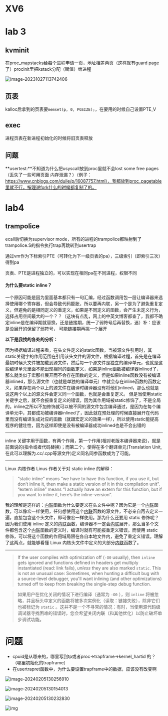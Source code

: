 # XV6

# lab 3

## kvminit

在proc_mapstacks给每个进程申请一页，地址相差两页（这样就有guard page了）procinit里把kstack分配（赋值）给进程

![image-20231027113742406](/home/lu/.config/Typora/typora-user-images/image-20231027113742406.png)

## 页表

kalloc后拿到的页表要`memset(p, 0, PGSIZE);`，在要用的时候自己设置PTE_V



## exec

进程页表在新进程初始化的时候将旧页表释放

## 问题

**usertest:**不知道为什么把usyscall放到proc里就不会lost some free pages（丢失了一些可用页面 内存泄漏？）（例子：https://www.cnblogs.com/duile/p/16087757.html），我都放到proc_pagetable里就不行，按理说fork什么的时候都复制了的。

# lab4

## trampolice

ecall后切换为supervisor mode，所有的进程的trampolice都映射到了trampolice.S的指令执行trap再跳转到usertrap

通过vm作为下标索引PTE（可转化为下一级页表的pa），三级索引（即索引三次）得到pa

页表、PTE是进程独立的，可以实现在相同pa在不同进程，权限不同

#### 为什么要static inline？

一个原因可能是因为里面基本都只有一句汇编，经过函数调用包一层让编译器来选择使用哪个寄存器，但会导致代码膨胀，所以要再内联，另一个是为了避免重复定义，但避免的是相同定义的重定义，如果是不同定义的函数，会产生未定义行为，选择占用空间最大的一个？？（这块有点乱，网上的中英文博客都查了，我都不确定inline是在编译期就替换，还是链接期，统一了弱符号后再替换，迷）补：应该是没展开的保留了弱符号， 可能链接期再挑一个展开

**以下是我找的各处的分析：**

因为根据编译过程来看，在头文件定义的static函数，当被源文件引用时，其static关键字的作用范围在引用该头文件的源文件，根据编译过程，首先是在编译最初时候头文件被加载到源文件，然后每一个源文件是独立的编译单元，也就是这些编译单元里面不能出现相同的函数定义，如果是inline函数被编译器inlined了，那么就类似于宏那样展开而不会存在函数的定义，但是如果inline函数没有被编译器inlined，那么源文件（也就是单独的编译单元）中就会存在inline函数的函数定义，如果存在两个以上的源文件在编译时编译器没有将他们inlined，那么也就是说这两个以上的源文件会定义同一个函数，也就是会重复定义。
但是当使用static关键字之后，就不会报重复定义的错误，因为其作用域被static修饰了，不是全局的。inline之所以不加修饰就可以被不同的源文件包含编译通过，是因为在每个编译单元中，其都成功被编译器inlined了，因此就在预处理的时候直接展开在代码里而没有编译生成对应的函数（就跟宏定义的效果一样），所以使用static能提高程序的健壮性，因为这样即使是没有被编译器成功inlined也是不会出错的

---

inline 关键字用于函数，有两个作用，第一个作用(相对老版本编译器来说)，就是前面说的(指令或者代码替换)；而第二个，使得在多个翻译单元(Translation Unit, 在此可以理解为.cc/.cpp等源文件)定义同名同参函数成为了可能。

------

Linux 内核作者 Linus 作者关于对 static inline 的解释：

> “static inline” means “we have to have this function, if you use it, but don’t inline it, then      make a static version of it in this compilation unit”. “extern inline” means “I actually have an extern for this function, but if you want to inline it, here’s the inline-version”.

我的理解是这样的：[内联](https://www.zhaixue.cc/c-arm/c-arm-inline.html)函数为什么要定义在头文件中呢？因为它是一个[内联](https://www.zhaixue.cc/c-arm/c-arm-inline.html)函数，可以像宏一样使用，任何想使用这个[内联](https://www.zhaixue.cc/c-arm/c-arm-inline.html)函数的源文件，不必亲自再去定义一遍，直接包含这个头文件，即可像宏一样使用。那为什么还要用 static 修饰呢？因为我们使用 inline 定义的[内联](https://www.zhaixue.cc/c-arm/c-arm-inline.html)函数，编译器不一定会[内联](https://www.zhaixue.cc/c-arm/c-arm-inline.html)展开，那么当多个文件都包含这个[内联](https://www.zhaixue.cc/c-arm/c-arm-inline.html)函数的定义时，编译时就有可能报重定义错误。而使用 static 修饰，可以将这个函数的作用域局限在各自本地文件内，避免了重定义错误。理解了这两点，就能够看懂 Linux 内核头文件中定义的大部分[内联](https://www.zhaixue.cc/c-arm/c-arm-inline.html)函数了。

------

 > If the user compiles with optimization off (`-O0` usually), then `inline` gets ignored and functions defined in headers get multiply instantiated (read: link fails), *unless* they are also marked `static`. This is not an unusual case: Sometimes, when hunting a difficult bug with a source-level debugger, you'll want inlining (and other optimizations) turned off to keep from breaking the single-step debug function.

  > 如果用户在优化关闭的情况下进行编译（通常为 `-O0` ），则 `inline` 将被忽略，并且标头中定义的函数将被多次实例化（读取：链接失败），除非它们也被标记为 `static` 。这并不是一个不寻常的情况：有时，当使用源代码级调试器寻找困难的错误时，您会希望关闭内联（和其他优化）以防止破坏单步调试功能。

# 问题

- cpuid是从哪来的，哪里写到tp或者proc->trapframe->kernel_hartid 的？（哪里初始化的trapframe）
- 在usertrapret函数中，为什么要设置trapframe中的数据，应该没有改变啊



![image-20240205130256910](/home/lu/.config/Typora/typora-user-images/image-20240205130256910.png)

![image-20240205130154013](/home/lu/.config/Typora/typora-user-images/image-20240205130154013.png)

![image-20240205130232830](/home/lu/.config/Typora/typora-user-images/image-20240205130232830.png)

![img](https://pic2.zhimg.com/v2-c53caaced467099a45c2c68d1b8b14bd_r.jpg)
